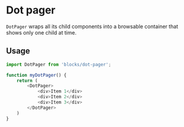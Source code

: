 # Dot pager

`DotPager` wraps all its child components into a browsable container that shows only one child at time.

## Usage

```js
import DotPager from 'blocks/dot-pager';

function myDotPager() {
	return (
		<DotPager>
			<div>Item 1</div>
			<div>Item 2</div>
			<div>Item 3</div>
		</DotPager>
	)
}
```
